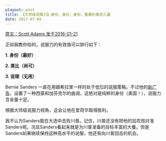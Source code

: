 ```yaml
---
playout: post
title: 【大师级说服力】身份、身份、身份，重要的事说三遍
date: 2017-07-09
---
```


 [原文：Scott Adams  发于2016-01-21][1]

正如我教你给的，说服力的有效值可以排行如下：
>
**1. 身份（最好）**
>
**2. 类比（尚可）**
>
**3. 说理（无用）**

Bernie Sanders 一直在用跟希拉里一样的处于低位的说服策略。不过他的[新广告][2]，设置了一种西蒙和加芬克尔的曲调，这绝对是纯粹的身份（美国！），说服力含金量十足。

根据大师级说服力视角，这会让他在爱荷华取得胜利。

我不认为Sanders能在大选中击败川普。记住，川普还没有把他的加农炮对准Sanders呢。况且Sanders看起来就是为川普准备的目标丰富的大餐。但是Sanders如果继续保持这种高水平的说服，他还有向川普回击的机会。

[1]: http://blog.dilbert.com/post/137759292281/bernie-sanders-turns-on-the-iowa-afterburners

[2]: http://www.nbcnews.com/politics/2016-election/new-sanders-ad-uses-simon-garfunkel-classic-america-n501061?cid=sm_tw&hootPostID=ec75627570a142acea590785bbe02399





